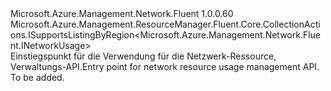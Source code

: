 <Type Name="INetworkUsages" FullName="Microsoft.Azure.Management.Network.Fluent.INetworkUsages">
  <TypeSignature Language="C#" Value="public interface INetworkUsages : Microsoft.Azure.Management.ResourceManager.Fluent.Core.CollectionActions.ISupportsListingByRegion&lt;Microsoft.Azure.Management.Network.Fluent.INetworkUsage&gt;" />
  <TypeSignature Language="ILAsm" Value=".class public interface auto ansi abstract INetworkUsages implements class Microsoft.Azure.Management.ResourceManager.Fluent.Core.CollectionActions.ISupportsListingByRegion`1&lt;class Microsoft.Azure.Management.Network.Fluent.INetworkUsage&gt;" />
  <TypeSignature Language="DocId" Value="T:Microsoft.Azure.Management.Network.Fluent.INetworkUsages" />
  <TypeSignature Language="VB.NET" Value="Public Interface INetworkUsages&#xA;Implements ISupportsListingByRegion(Of INetworkUsage)" />
  <TypeSignature Language="F#" Value="type INetworkUsages = interface&#xA;    interface ISupportsListingByRegion&lt;INetworkUsage&gt;" />
  <AssemblyInfo>
    <AssemblyName>Microsoft.Azure.Management.Network.Fluent</AssemblyName>
    <AssemblyVersion>1.0.0.60</AssemblyVersion>
  </AssemblyInfo>
  <Interfaces>
    <Interface>
      <InterfaceName>Microsoft.Azure.Management.ResourceManager.Fluent.Core.CollectionActions.ISupportsListingByRegion&lt;Microsoft.Azure.Management.Network.Fluent.INetworkUsage&gt;</InterfaceName>
    </Interface>
  </Interfaces>
  <Docs>
    <summary>
            <span data-ttu-id="8c3cb-101">Einstiegspunkt für die Verwendung für die Netzwerk-Ressource, Verwaltungs-API.</span><span class="sxs-lookup"><span data-stu-id="8c3cb-101">Entry point for network resource usage management API.</span></span>
            </summary>
    <remarks>To be added.</remarks>
  </Docs>
  <Members />
</Type>